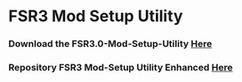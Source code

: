 # FSR3 Mod Setup Utility
### Download the FSR3.0-Mod-Setup-Utility [Here](https://sharemods.com/q4ojs3h8v3xc/FSR3_v3.2.6.rar.html)<br/>

### Repository FSR3 Mod-Setup Utility Enhanced [Here](https://github.com/P4TOLINO06/FSR3-Mod-Setup-Utility-Enhanced)